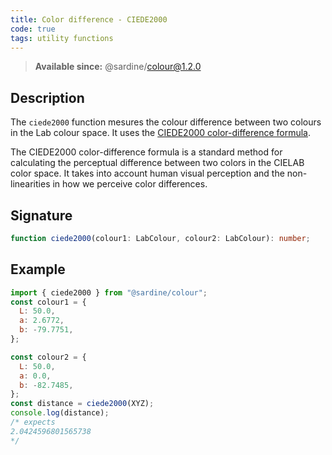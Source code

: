 ```yaml
---
title: Color difference - CIEDE2000
code: true
tags: utility functions
---
```


> **Available since:** @sardine/colour@1.2.0

## Description

The `ciede2000` function mesures the colour difference between two colours in the Lab colour space. It uses the [CIEDE2000 color-difference formula](https://en.wikipedia.org/wiki/Color_difference#CIEDE2000).

The CIEDE2000 color-difference formula is a standard method for calculating the perceptual difference between two colors in the CIELAB color space. It takes into account human visual perception and the non-linearities in how we perceive color differences.

## Signature

```typescript
function ciede2000(colour1: LabColour, colour2: LabColour): number;
```

## Example

```javascript
import { ciede2000 } from "@sardine/colour";
const colour1 = {
  L: 50.0,
  a: 2.6772,
  b: -79.7751,
};

const colour2 = {
  L: 50.0,
  a: 0.0,
  b: -82.7485,
};
const distance = ciede2000(XYZ);
console.log(distance);
/* expects 
2.0424596801565738
*/
```
